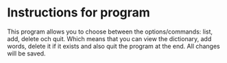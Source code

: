 # Instructions for program
This program allows you to choose between the options/commands: list, add, delete och quit. Which means that you can view the dictionary, add words, delete it if it exists and also quit the program at the end. All changes will be saved.
